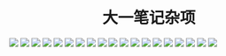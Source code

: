 <h1 align="center">大一笔记杂项</h1>

<img src="image\1.png">

<img src="image\2.png">

<img src="image\3.png">

<img src="image\4.png">

<img src="image\5.png">

<img src="image\6.png">

<img src="image\7.png">

<img src="image\8.png">

<img src="image\9.png">

<img src="image\10.png">

<img src="image\11.png">

<img src="image\12.png">

<img src="image\13.png">

<img src="image\14.png">

<img src="image\15.png">

<img src="image\16.png">

<img src="image\17.png">

<img src="image\18.png">

<img src="image\19.png">
